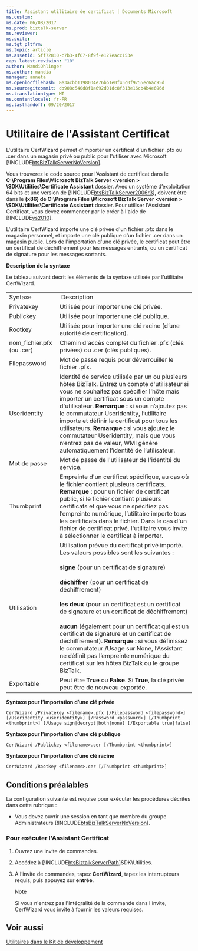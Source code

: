```yaml
---
title: Assistant utilitaire de certificat | Documents Microsoft
ms.custom: 
ms.date: 06/08/2017
ms.prod: biztalk-server
ms.reviewer: 
ms.suite: 
ms.tgt_pltfrm: 
ms.topic: article
ms.assetid: 5ff72810-c7b3-4f67-8f9f-e127eacc153e
caps.latest.revision: "10"
author: MandiOhlinger
ms.author: mandia
manager: anneta
ms.openlocfilehash: 8e3acbb1198034e76bb1e0f45c0f9755ec6ac95d
ms.sourcegitcommit: cb908c540d8f1a692d01dc8f313e16cb4b4e696d
ms.translationtype: MT
ms.contentlocale: fr-FR
ms.lasthandoff: 09/20/2017
---
```

# <a name="certificate-wizard-utility"></a>Utilitaire de l'Assistant Certificat
L'utilitaire CertWizard permet d'importer un certificat d'un fichier .pfx ou .cer dans un magasin privé ou public pour l'utiliser avec Microsoft [!INCLUDE[btsBizTalkServerNoVersion](../includes/btsbiztalkservernoversion-md.md)].  
  
 Vous trouverez le code source pour l’Assistant de certificat dans le **C:\Program Files\Microsoft BizTalk Server \<version > \SDK\Utilities\Certificate Assistant** dossier. Avec un système d’exploitation 64 bits et une version de [!INCLUDE[btsBizTalkServer2006r3](../includes/btsbiztalkserver2006r3-md.md)], doivent être dans le **(x86) de C:\Program Files \Microsoft BizTalk Server \<version > \SDK\Utilities\Certificate Assistant** dossier. Pour utiliser l'Assistant Certificat, vous devez commencer par le créer à l'aide de [!INCLUDE[vs2010](../includes/vs2010-md.md)].  
  
 L'utilitaire CertWizard importe une clé privée d'un fichier .pfx dans le magasin personnel, et importe une clé publique d'un fichier .cer dans un magasin public. Lors de l'importation d'une clé privée, le certificat peut être un certificat de déchiffrement pour les messages entrants, ou un certificat de signature pour les messages sortants.  
  
 **Description de la syntaxe**  
  
 Le tableau suivant décrit les éléments de la syntaxe utilisée par l'utilitaire CertWizard.  
  
|||  
|-|-|  
|Syntaxe| Description|  
|Privatekey|Utilisée pour importer une clé privée.|  
|Publickey|Utilisée pour importer une clé publique.|  
|Rootkey|Utilisée pour importer une clé racine (d’une autorité de certification).|  
|nom_fichier.pfx (ou .cer)|Chemin d'accès complet du fichier .pfx (clés privées) ou .cer (clés publiques).|  
|Filepassword|Mot de passe requis pour déverrouiller le fichier .pfx.|  
|Useridentity|Identité de service utilisée par un ou plusieurs hôtes BizTalk. Entrez un compte d'utilisateur si vous ne souhaitez pas spécifier l'hôte mais importer un certificat sous un compte d'utilisateur. **Remarque :** si vous n’ajoutez pas le commutateur Useridentity, l’utilitaire importe et définir le certificat pour tous les utilisateurs. **Remarque :** si vous ajoutez le commutateur Useridentity, mais que vous n’entrez pas de valeur, WMI génère automatiquement l’identité de l’utilisateur.|  
|Mot de passe|Mot de passe de l'utilisateur de l'identité du service.|  
|Thumbprint|Empreinte d'un certificat spécifique, au cas où le fichier contient plusieurs certificats. **Remarque :** pour un fichier de certificat public, si le fichier contient plusieurs certificats et que vous ne spécifiez pas l’empreinte numérique, l’utilitaire importe tous les certificats dans le fichier. Dans le cas d'un fichier de certificat privé, l'utilitaire vous invite à sélectionner le certificat à importer.|  
|Utilisation|Utilisation prévue du certificat privé importé. Les valeurs possibles sont les suivantes :<br /><br /> **signe** (pour un certificat de signature)<br /><br /> **déchiffrer** (pour un certificat de déchiffrement)<br /><br /> **les deux** (pour un certificat est un certificat de signature et un certificat de déchiffrement)<br /><br /> **aucun** (également pour un certificat qui est un certificat de signature et un certificat de déchiffrement). **Remarque :** si vous définissez le commutateur /Usage sur None, l’Assistant ne définit pas l’empreinte numérique du certificat sur les hôtes BizTalk ou le groupe BizTalk.|  
|Exportable|Peut être **True** ou **False**. Si **True**, la clé privée peut être de nouveau exportée.|  
  
 **Syntaxe pour l’importation d’une clé privée**  
  
```  
CertWizard /Privatekey <filename>.pfx [/Filepassword <filepassword>] [/Useridentity <useridentity>] [/Password <password>] [/Thumbprint <thumbprint>] [/Usage sign|decrypt|both|none] [/Exportable true|false]  
```  
  
 **Syntaxe pour l’importation d’une clé publique**  
  
```  
CertWizard /Publickey <filename>.cer [/Thumbprint <thumbprint>]  
```  
  
 **Syntaxe pour l’importation d’une clé racine**  
  
```  
CertWizard /Rootkey <filename>.cer [/Thumbprint <thumbprint>]  
```  
  
## <a name="prerequisites"></a>Conditions préalables  
 La configuration suivante est requise pour exécuter les procédures décrites dans cette rubrique :  
  
-   Vous devez ouvrir une session en tant que membre du groupe Administrateurs [!INCLUDE[btsBizTalkServerNoVersion](../includes/btsbiztalkservernoversion-md.md)].  
  
### <a name="to-run-the-certificate-wizard"></a>Pour exécuter l'Assistant Certificat  
  
1.  Ouvrez une invite de commandes.  
  
2.  Accédez à [!INCLUDE[btsBiztalkServerPath](../includes/btsbiztalkserverpath-md.md)]SDK\Utilities.  
  
3.  À l’invite de commandes, tapez **CertWizard**, tapez les interrupteurs requis, puis appuyez sur **entrée**.  
  
    > [!NOTE]
    >  Si vous n'entrez pas l'intégralité de la commande dans l'invite, CertWizard vous invite à fournir les valeurs requises.  
  
## <a name="see-also"></a>Voir aussi  
 [Utilitaires dans le Kit de développement](../core/utilities-in-the-sdk.md)
